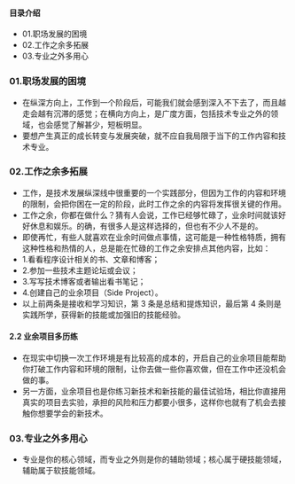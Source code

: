 #### 目录介绍
- 01.职场发展的困境
- 02.工作之余多拓展
- 03.专业之外多用心



### 01.职场发展的困境
- 在纵深方向上，工作到一个阶段后，可能我们就会感到深入不下去了，而且越走会越有沉滞的感觉；在横向方向上，是广度方面，包括技术专业之外的领域，也会感觉了解甚少，短板明显。
- 要想产生真正的成长转变与发展突破，就不应自我局限于当下的工作内容和技术专业。



### 02.工作之余多拓展
- 工作，是技术发展纵深线中很重要的一个实践部分，但因为工作的内容和环境的限制，会把你困在一定的阶段，此时工作之余的内容将发挥很关键的作用。
- 工作之余，你都在做什么？猜有人会说，工作已经够忙碌了，业余时间就该好好休息和娱乐。的确，有很多人是这样选择的，但也有不少人不是的。
- 即使再忙，有些人就喜欢在业余时间做点事情，这可能是一种性格特质，拥有这种性格和热情的人，总是能在忙碌的工作之余安排点其他内容，比如：
- 1.看看程序设计相关的书、文章和博客；
- 2.参加一些技术主题论坛或会议；
- 3.写写技术博客或者输出看书笔记；
- 4.创建自己的业余项目（Side Project）。
- 以上前两条是接收和学习知识，第 3 条是总结和提炼知识，最后第 4 条则是实践所学，获得新的技能或加强旧的技能经验。



#### 2.2 业余项目多历练
- 在现实中切换一次工作环境是有比较高的成本的，开启自己的业余项目能帮助你打破工作内容和环境的限制，让你去做一些你喜欢做，但在工作中还没机会做的事。
- 另一方面，业余项目也是你练习新技术和新技能的最佳试验场，相比你直接用真实的项目去实验，承担的风险和压力都要小很多，这样你也就有了机会去接触你想要学会的新技术。


### 03.专业之外多用心
- 专业是你的核心领域，而专业之外则是你的辅助领域；核心属于硬技能领域，辅助属于软技能领域。














